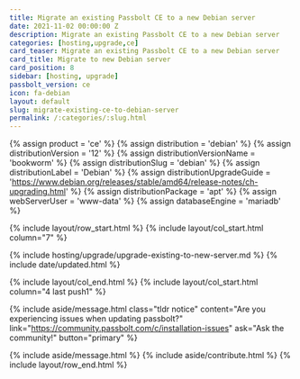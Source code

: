 ```yaml
---
title: Migrate an existing Passbolt CE to a new Debian server 
date: 2021-11-02 00:00:00 Z
description: Migrate an existing Passbolt CE to a new Debian server
categories: [hosting,upgrade,ce]
card_teaser: Migrate an existing Passbolt CE to a new Debian server 
card_title: Migrate to new Debian server
card_position: 8
sidebar: [hosting, upgrade]
passbolt_version: ce
icon: fa-debian
layout: default
slug: migrate-existing-ce-to-debian-server
permalink: /:categories/:slug.html
---
```


{% assign product = 'ce' %}
{% assign distribution = 'debian' %}
{% assign distributionVersion = '12' %}
{% assign distributionVersionName = 'bookworm' %}
{% assign distributionSlug = 'debian' %}
{% assign distributionLabel = 'Debian' %}
{% assign distributionUpgradeGuide = 'https://www.debian.org/releases/stable/amd64/release-notes/ch-upgrading.html' %}
{% assign distributionPackage = 'apt' %}
{% assign webServerUser = 'www-data' %}
{% assign databaseEngine = 'mariadb' %}

{% include layout/row_start.html %}
{% include layout/col_start.html column="7" %}

{% include hosting/upgrade/upgrade-existing-to-new-server.md %}
{% include date/updated.html %}

{% include layout/col_end.html %}
{% include layout/col_start.html column="4 last push1" %}

{% include aside/message.html
    class="tldr notice"
    content="Are you experiencing issues when updating passbolt?"
    link="https://community.passbolt.com/c/installation-issues"
    ask="Ask the community!"
    button="primary"
%}

{% include aside/message.html %}
{% include aside/contribute.html %}
{% include layout/row_end.html %}
